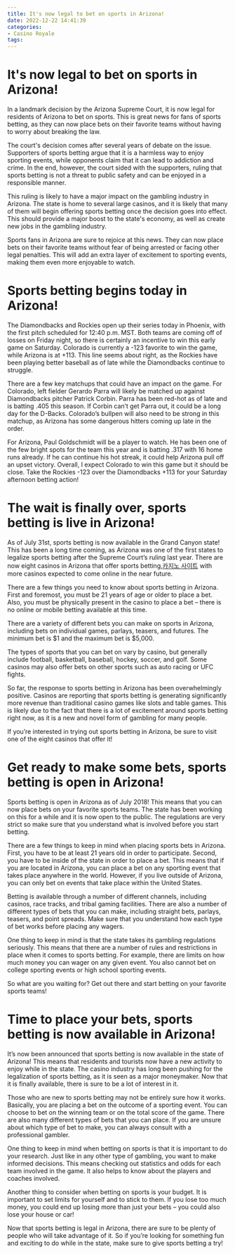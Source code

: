 ```yaml
---
title: It's now legal to bet on sports in Arizona!
date: 2022-12-22 14:41:39
categories:
- Casino Royale
tags:
---
```



#  It's now legal to bet on sports in Arizona!

In a landmark decision by the Arizona Supreme Court, it is now legal for residents of Arizona to bet on sports. This is great news for fans of sports betting, as they can now place bets on their favorite teams without having to worry about breaking the law.

The court's decision comes after several years of debate on the issue. Supporters of sports betting argue that it is a harmless way to enjoy sporting events, while opponents claim that it can lead to addiction and crime. In the end, however, the court sided with the supporters, ruling that sports betting is not a threat to public safety and can be enjoyed in a responsible manner.

This ruling is likely to have a major impact on the gambling industry in Arizona. The state is home to several large casinos, and it is likely that many of them will begin offering sports betting once the decision goes into effect. This should provide a major boost to the state's economy, as well as create new jobs in the gambling industry.

Sports fans in Arizona are sure to rejoice at this news. They can now place bets on their favorite teams without fear of being arrested or facing other legal penalties. This will add an extra layer of excitement to sporting events, making them even more enjoyable to watch.

#  Sports betting begins today in Arizona!

The Diamondbacks and Rockies open up their series today in Phoenix, with the first pitch scheduled for 12:40 p.m. MST. 
Both teams are coming off of losses on Friday night, so there is certainly an incentive to win this early game on Saturday. 
Colorado is currently a -123 favorite to win the game, while Arizona is at +113. 
This line seems about right, as the Rockies have been playing better baseball as of late while the Diamondbacks continue to struggle.

There are a few key matchups that could have an impact on the game. For Colorado, left fielder Gerardo Parra will likely be matched up against Diamondbacks pitcher Patrick Corbin. Parra has been red-hot as of late and is batting .405 this season. If Corbin can’t get Parra out, it could be a long day for the D-Backs. 
Colorado’s bullpen will also need to be strong in this matchup, as Arizona has some dangerous hitters coming up late in the order.

For Arizona, Paul Goldschmidt will be a player to watch. He has been one of the few bright spots for the team this year and is batting .317 with 16 home runs already. If he can continue his hot streak, it could help Arizona pull off an upset victory. 
Overall, I expect Colorado to win this game but it should be close. Take the Rockies -123 over the Diamondbacks +113 for your Saturday afternoon betting action!

#  The wait is finally over, sports betting is live in Arizona!

As of July 31st, sports betting is now available in the Grand Canyon state! This has been a long time coming, as Arizona was one of the first states to legalize sports betting after the Supreme Court’s ruling last year. There are now eight casinos in Arizona that offer sports betting,[카지노 사이트](https://choegocasino.com/) with more casinos expected to come online in the near future.

There are a few things you need to know about sports betting in Arizona. First and foremost, you must be 21 years of age or older to place a bet. Also, you must be physically present in the casino to place a bet – there is no online or mobile betting available at this time.

There are a variety of different bets you can make on sports in Arizona, including bets on individual games, parlays, teasers, and futures. The minimum bet is $1 and the maximum bet is $5,000.

The types of sports that you can bet on vary by casino, but generally include football, basketball, baseball, hockey, soccer, and golf. Some casinos may also offer bets on other sports such as auto racing or UFC fights.

So far, the response to sports betting in Arizona has been overwhelmingly positive. Casinos are reporting that sports betting is generating significantly more revenue than traditional casino games like slots and table games. This is likely due to the fact that there is a lot of excitement around sports betting right now, as it is a new and novel form of gambling for many people.

If you’re interested in trying out sports betting in Arizona, be sure to visit one of the eight casinos that offer it!

#  Get ready to make some bets, sports betting is open in Arizona!

Sports betting is open in Arizona as of July 2018! This means that you can now place bets on your favorite sports teams. The state has been working on this for a while and it is now open to the public. The regulations are very strict so make sure that you understand what is involved before you start betting.

There are a few things to keep in mind when placing sports bets in Arizona. First, you have to be at least 21 years old in order to participate. Second, you have to be inside of the state in order to place a bet. This means that if you are located in Arizona, you can place a bet on any sporting event that takes place anywhere in the world. However, if you live outside of Arizona, you can only bet on events that take place within the United States.

Betting is available through a number of different channels, including casinos, race tracks, and tribal gaming facilities. There are also a number of different types of bets that you can make, including straight bets, parlays, teasers, and point spreads. Make sure that you understand how each type of bet works before placing any wagers.

One thing to keep in mind is that the state takes its gambling regulations seriously. This means that there are a number of rules and restrictions in place when it comes to sports betting. For example, there are limits on how much money you can wager on any given event. You also cannot bet on college sporting events or high school sporting events.

So what are you waiting for? Get out there and start betting on your favorite sports teams!

#  Time to place your bets, sports betting is now available in Arizona!

It’s now been announced that sports betting is now available in the state of Arizona! This means that residents and tourists now have a new activity to enjoy while in the state. The casino industry has long been pushing for the legalization of sports betting, as it is seen as a major moneymaker. Now that it is finally available, there is sure to be a lot of interest in it.

Those who are new to sports betting may not be entirely sure how it works. Basically, you are placing a bet on the outcome of a sporting event. You can choose to bet on the winning team or on the total score of the game. There are also many different types of bets that you can place. If you are unsure about which type of bet to make, you can always consult with a professional gambler.

One thing to keep in mind when betting on sports is that it is important to do your research. Just like in any other type of gambling, you want to make informed decisions. This means checking out statistics and odds for each team involved in the game. It also helps to know about the players and coaches involved.

Another thing to consider when betting on sports is your budget. It is important to set limits for yourself and to stick to them. If you lose too much money, you could end up losing more than just your bets – you could also lose your house or car!

Now that sports betting is legal in Arizona, there are sure to be plenty of people who will take advantage of it. So if you’re looking for something fun and exciting to do while in the state, make sure to give sports betting a try!